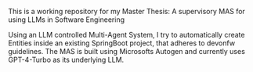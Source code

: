 This is a working repository for my Master Thesis: A supervisory MAS for using LLMs in Software
Engineering

Using an LLM controlled Multi-Agent System, I try to automatically create Entities inside an existing SpringBoot project, that adheres to devonfw guidelines.
The MAS is built using Microsofts Autogen and currently uses GPT-4-Turbo as its underlying LLM.
